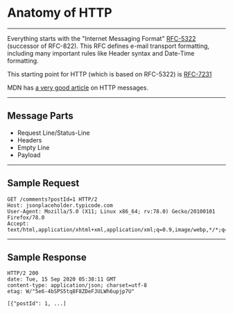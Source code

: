 # Anatomy of HTTP

---

Everything starts with the "Internet Messaging Format"
[RFC-5322][rfc-5322] (successor of RFC-822). This
RFC defines e-mail transport formatting, including many important rules like
Header syntax and Date-Time formatting.

This starting point for HTTP (which is based on RFC-5322) is
[RFC-7231](https://tools.ietf.org/html/rfc7231)

MDN has [a very good article][mdn-http-msgs] on HTTP messages.

[rfc-5322]: https://tools.ietf.org/html/rfc5322
[mdn-http-msgs]: https://developer.mozilla.org/en-US/docs/Web/HTTP/Messages

---

## Message Parts

* Request Line/Status-Line
* Headers
* Empty Line
* Payload

---

## Sample Request

    GET /comments?postId=1 HTTP/2
    Host: jsonplaceholder.typicode.com
    User-Agent: Mozilla/5.0 (X11; Linux x86_64; rv:78.0) Gecko/20100101 Firefox/78.0
    Accept: text/html,application/xhtml+xml,application/xml;q=0.9,image/webp,*/*;q=0.8

---

## Sample Response

    HTTP/2 200 
    date: Tue, 15 Sep 2020 05:38:11 GMT
    content-type: application/json; charset=utf-8
    etag: W/"5e6-4bSPS5tq8F8ZDeFJULWh6upjp7U"

    [{"postId": 1, ...]

